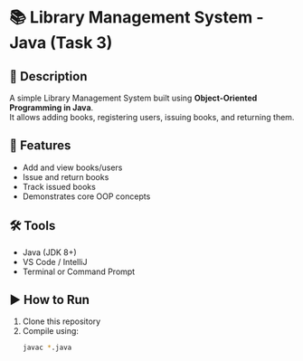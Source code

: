 # 📚 Library Management System - Java (Task 3)

## 🧾 Description
A simple Library Management System built using **Object-Oriented Programming in Java**.  
It allows adding books, registering users, issuing books, and returning them.

## 🧱 Features
- Add and view books/users  
- Issue and return books  
- Track issued books  
- Demonstrates core OOP concepts  

## 🛠 Tools
- Java (JDK 8+)
- VS Code / IntelliJ
- Terminal or Command Prompt

## ▶️ How to Run
1. Clone this repository  
2. Compile using:
   ```bash
   javac *.java

